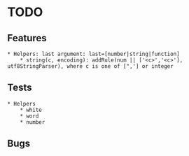 # TODO

## Features
	* Helpers: last argument: last=[number|string|function]
		* string(c, encoding): addRule(num || ['<c>','<c>'], utf8StringParser), where c is one of [",'] or integer

## Tests
	* Helpers
		* white
		* word
		* number

## Bugs